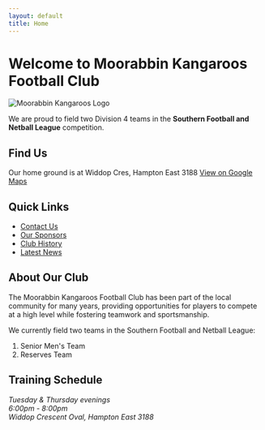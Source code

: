 ```yaml
---
layout: default
title: Home
---
```


# Welcome to Moorabbin Kangaroos Football Club

![Moorabbin Kangaroos Logo](https://mkfc.org.au/logo-2025.jpg)

We are proud to field two Division 4 teams in the **Southern Football and Netball League** competition.

## Find Us

Our home ground is at Widdop Cres, Hampton East 3188 [View on Google Maps](https://www.google.com/maps?q=Widdop+Crescent,+Hampton+East)

## Quick Links

- [Contact Us](/contact)
- [Our Sponsors](/sponsors)
- [Club History](/history)
- [Latest News](/news)

## About Our Club

The Moorabbin Kangaroos Football Club has been part of the local community for many years, providing opportunities for players to compete at a high level while fostering teamwork and sportsmanship.

We currently field two teams in the Southern Football and Netball League:
1. Senior Men's Team
2. Reserves Team

## Training Schedule

*Tuesday & Thursday evenings*  
*6:00pm - 8:00pm*  
*Widdop Crescent Oval, Hampton East 3188*
